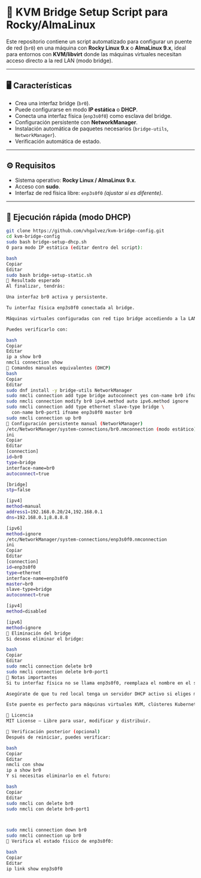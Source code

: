 # 🔧 KVM Bridge Setup Script para Rocky/AlmaLinux

Este repositorio contiene un script automatizado para configurar un puente de red (`br0`) en una máquina con **Rocky Linux 9.x** o **AlmaLinux 9.x**, ideal para entornos con **KVM/libvirt** donde las máquinas virtuales necesitan acceso directo a la red LAN (modo bridge).

---

## 🖥️ Características

- Crea una interfaz bridge (`br0`).
- Puede configurarse en modo **IP estática** o **DHCP**.
- Conecta una interfaz física (`enp3s0f0`) como esclava del bridge.
- Configuración persistente con **NetworkManager**.
- Instalación automática de paquetes necesarios (`bridge-utils`, `NetworkManager`).
- Verificación automática de estado.

---

## ⚙️ Requisitos

- Sistema operativo: **Rocky Linux / AlmaLinux 9.x**.
- Acceso con **sudo**.
- Interfaz de red física libre: `enp3s0f0` *(ajustar si es diferente)*.

---

## 🚀 Ejecución rápida (modo DHCP)

```bash
git clone https://github.com/vhgalvez/kvm-bridge-config.git
cd kvm-bridge-config
sudo bash bridge-setup-dhcp.sh
O para modo IP estática (editar dentro del script):

bash
Copiar
Editar
sudo bash bridge-setup-static.sh
🧪 Resultado esperado
Al finalizar, tendrás:

Una interfaz br0 activa y persistente.

Tu interfaz física enp3s0f0 conectada al bridge.

Máquinas virtuales configuradas con red tipo bridge accediendo a la LAN real.

Puedes verificarlo con:

bash
Copiar
Editar
ip a show br0
nmcli connection show
📝 Comandos manuales equivalentes (DHCP)
bash
Copiar
Editar
sudo dnf install -y bridge-utils NetworkManager
sudo nmcli connection add type bridge autoconnect yes con-name br0 ifname br0
sudo nmcli connection modify br0 ipv4.method auto ipv6.method ignore
sudo nmcli connection add type ethernet slave-type bridge \
  con-name br0-port1 ifname enp3s0f0 master br0
sudo nmcli connection up br0
📂 Configuración persistente manual (NetworkManager)
/etc/NetworkManager/system-connections/br0.nmconnection (modo estático)
ini
Copiar
Editar
[connection]
id=br0
type=bridge
interface-name=br0
autoconnect=true

[bridge]
stp=false

[ipv4]
method=manual
address1=192.168.0.20/24,192.168.0.1
dns=192.168.0.1;8.8.8.8

[ipv6]
method=ignore
/etc/NetworkManager/system-connections/enp3s0f0.nmconnection
ini
Copiar
Editar
[connection]
id=enp3s0f0
type=ethernet
interface-name=enp3s0f0
master=br0
slave-type=bridge
autoconnect=true

[ipv4]
method=disabled

[ipv6]
method=ignore
🔄 Eliminación del bridge
Si deseas eliminar el bridge:

bash
Copiar
Editar
sudo nmcli connection delete br0
sudo nmcli connection delete br0-port1
🧠 Notas importantes
Si tu interfaz física no se llama enp3s0f0, reemplaza el nombre en el script.

Asegúrate de que tu red local tenga un servidor DHCP activo si eliges modo dinámico.

Este puente es perfecto para máquinas virtuales KVM, clústeres Kubernetes, o entornos de laboratorio con comunicación LAN directa.

📜 Licencia
MIT License — Libre para usar, modificar y distribuir.

🧠 Verificación posterior (opcional)
Después de reiniciar, puedes verificar:

bash
Copiar
Editar
nmcli con show
ip a show br0
Y si necesitas eliminarlo en el futuro:

bash
Copiar
Editar
sudo nmcli con delete br0
sudo nmcli con delete br0-port1



sudo nmcli connection down br0
sudo nmcli connection up br0
🔁 Verifica el estado físico de enp3s0f0:

bash
Copiar
Editar
ip link show enp3s0f0